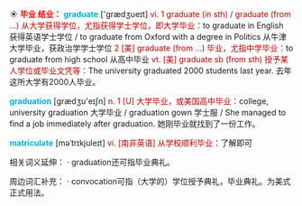 ☀ <font color="red">**毕业 结业：**</font>
<font color="sky blue">**graduate**</font> ['ɡrædӡueɪt] 
<font color="#c00000">vi. 1 graduate (in sth) / graduate (from ...) 从大学获得学位，尤指获得学士学位，即大学毕业：</font>to graduate in English 获得英语学士学位 / to graduate from Oxford with a degree in Politics 从牛津大学毕业，获政治学学士学位 <font color="#c00000">2 [美] graduate (from ...) 毕业，尤指中学毕业：</font>to graduate from high school 从高中毕业 <font color="#c00000">vt. [美] graduate sb (from sth) 授予某人学位或毕业文凭等：</font>The university graduated 2000 students last year. 去年这所大学有2000人毕业。

<font color="sky blue">**graduation**</font> [ɡrædӡu'eɪʃn] 
<font color="#c00000">n. 1 [U] 大学毕业，或美国高中毕业：</font>college, university graduation 大学毕业 / graduation gown 学士服 / She managed to find a job immediately after graduation. 她刚毕业就找到了一份工作。
           
<font color="sky blue">**matriculate**</font> [məˈtrɪkjuleɪt]
<font color="#c00000">vi. [南非英语] 从学校顺利毕业：</font>了解即可

相关词义延伸：
· graduation还可指毕业典礼。

周边词汇补充：
· convocation可指（大学的）学位授予典礼，毕业典礼。为美式正式用法。
